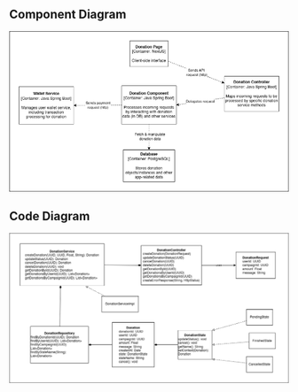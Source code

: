 ## Component Diagram
![Component Diagram](ComponentDiagram_MuhammadAbyasaPratama.png)


## Code Diagram
![Code Diagram](CodeDiagram_MuhammadAbyasaPratama.png)